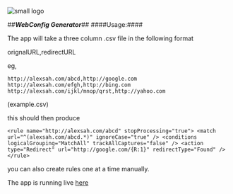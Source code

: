 ![small logo][1]

[1]: https://s3-eu-west-1.amazonaws.com/eunoia-labs/images/_small.png

##***WebConfig Generator***##
####Usage:####

The app will take a three column .csv file in the following format 

orignalURL,redirectURL

eg, 

`http://alexsah.com/abcd,http://google.com`
`http://alexsah.com/efgh,http://bing.com`
`http://alexsah.com/ijkl/mnop/qrst,http://yahoo.com`

(example.csv)

this should then produce

`<rule name="http://alexsah.com/abcd" stopProcessing="true">
<match url="^(alexsah.com/abcd.*)" ignoreCase="true" />
<conditions logicalGrouping="MatchAll" trackAllCaptures="false" />
<action type="Redirect" url="http://google.com/{R:1}" redirectType="Found" />
</rule>`

you can also create rules one at a time manually.

The app is running live [here](http:eunoia-labs.com/webconfig_gen)
